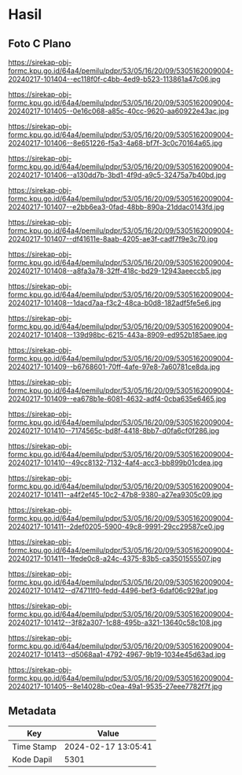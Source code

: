 # Hasil

## Foto C Plano

https://sirekap-obj-formc.kpu.go.id/64a4/pemilu/pdpr/53/05/16/20/09/5305162009004-20240217-101404--ec118f0f-c4bb-4ed9-b523-113861a47c06.jpg

https://sirekap-obj-formc.kpu.go.id/64a4/pemilu/pdpr/53/05/16/20/09/5305162009004-20240217-101405--0e16c068-a85c-40cc-9620-aa60922e43ac.jpg

https://sirekap-obj-formc.kpu.go.id/64a4/pemilu/pdpr/53/05/16/20/09/5305162009004-20240217-101406--8e651226-f5a3-4a68-bf7f-3c0c70164a65.jpg

https://sirekap-obj-formc.kpu.go.id/64a4/pemilu/pdpr/53/05/16/20/09/5305162009004-20240217-101406--a130dd7b-3bd1-4f9d-a9c5-32475a7b40bd.jpg

https://sirekap-obj-formc.kpu.go.id/64a4/pemilu/pdpr/53/05/16/20/09/5305162009004-20240217-101407--e2bb6ea3-0fad-48bb-890a-21ddac0143fd.jpg

https://sirekap-obj-formc.kpu.go.id/64a4/pemilu/pdpr/53/05/16/20/09/5305162009004-20240217-101407--df41611e-8aab-4205-ae3f-cadf7f9e3c70.jpg

https://sirekap-obj-formc.kpu.go.id/64a4/pemilu/pdpr/53/05/16/20/09/5305162009004-20240217-101408--a8fa3a78-32ff-418c-bd29-12943aeeccb5.jpg

https://sirekap-obj-formc.kpu.go.id/64a4/pemilu/pdpr/53/05/16/20/09/5305162009004-20240217-101408--1dacd7aa-f3c2-48ca-b0d8-182adf5fe5e6.jpg

https://sirekap-obj-formc.kpu.go.id/64a4/pemilu/pdpr/53/05/16/20/09/5305162009004-20240217-101408--139d98bc-6215-443a-8909-ed952b185aee.jpg

https://sirekap-obj-formc.kpu.go.id/64a4/pemilu/pdpr/53/05/16/20/09/5305162009004-20240217-101409--b6768601-70ff-4afe-97e8-7a60781ce8da.jpg

https://sirekap-obj-formc.kpu.go.id/64a4/pemilu/pdpr/53/05/16/20/09/5305162009004-20240217-101409--ea678b1e-6081-4632-adf4-0cba635e6465.jpg

https://sirekap-obj-formc.kpu.go.id/64a4/pemilu/pdpr/53/05/16/20/09/5305162009004-20240217-101410--7174565c-bd8f-4418-8bb7-d0fa6cf0f286.jpg

https://sirekap-obj-formc.kpu.go.id/64a4/pemilu/pdpr/53/05/16/20/09/5305162009004-20240217-101410--49cc8132-7132-4af4-acc3-bb899b01cdea.jpg

https://sirekap-obj-formc.kpu.go.id/64a4/pemilu/pdpr/53/05/16/20/09/5305162009004-20240217-101411--a4f2ef45-10c2-47b8-9380-a27ea9305c09.jpg

https://sirekap-obj-formc.kpu.go.id/64a4/pemilu/pdpr/53/05/16/20/09/5305162009004-20240217-101411--2def0205-5900-49c8-9991-29cc29587ce0.jpg

https://sirekap-obj-formc.kpu.go.id/64a4/pemilu/pdpr/53/05/16/20/09/5305162009004-20240217-101411--1fede0c8-a24c-4375-83b5-ca3501555507.jpg

https://sirekap-obj-formc.kpu.go.id/64a4/pemilu/pdpr/53/05/16/20/09/5305162009004-20240217-101412--d74711f0-fedd-4496-bef3-6daf06c929af.jpg

https://sirekap-obj-formc.kpu.go.id/64a4/pemilu/pdpr/53/05/16/20/09/5305162009004-20240217-101412--3f82a307-1c88-495b-a321-13640c58c108.jpg

https://sirekap-obj-formc.kpu.go.id/64a4/pemilu/pdpr/53/05/16/20/09/5305162009004-20240217-101413--d5068aa1-4792-4967-9b19-1034e45d63ad.jpg

https://sirekap-obj-formc.kpu.go.id/64a4/pemilu/pdpr/53/05/16/20/09/5305162009004-20240217-101405--8e14028b-c0ea-49a1-9535-27eee7782f7f.jpg


## Metadata

| Key        | Value               |
| ---------- | ------------------- |
| Time Stamp | 2024-02-17 13:05:41 |
| Kode Dapil | 5301                |



